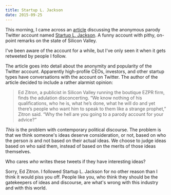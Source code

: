 ```yaml
---
title: Startup L. Jackson
date: 2015-09-25
---
```



This morning, I came across an [article](http://recode.net/2015/09/24/is-twitter-tech-parody-persona-startup-l-jackson-the-banksy-of-silicon-valley/) discussing the anonymous parody Twitter account named [Startup L. Jackson](https://twitter.com/StartupLJackson). A funny account with pithy, on-point remarks on the state of Silicon Valley. 

I've been aware of the account for a while, but I've only seen it when it gets retweeted by people I follow. 


The article goes into detail about the anonymity and popularity of the Twitter account. Apparently high-profile CEOs, investors, and other startup types have conversations with the account on Twitter. The author of the article decided to include a rather alarmist opinion:

> Ed Zitron, a publicist in Silicon Valley running the boutique EZPR firm, finds the adulation disconcerting. “We know nothing of his qualifications, who he is, what he’s done, what he will do and yet there’s people who want him to speak to them like a strange prophet,” Zitron said. “Why the hell are you going to a parody account for your advice?”

_This_ is the problem with contemporary political discourse. The problem is that we think someone's ideas deserve consideration, or not, based on who the person _is_ and not based on their actual ideas. We choose to judge ideas based on who said them, instead of based on the merits of those ideas themselves.

Who cares _who_ writes these tweets if they have interesting ideas? 

Sorry, Ed Zitron. I followed Startup L. Jackson for no other reason than I think it would piss you off. People like you, who think they should be the gatekeepers of ideas and discourse, are what's wrong with this industry and with this world.

  